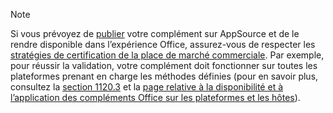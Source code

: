 > [!NOTE]
> Si vous prévoyez de [publier](../publish/publish.md) votre complément sur AppSource et de le rendre disponible dans l’expérience Office, assurez-vous de respecter les [stratégies de certification de la place de marché commerciale](/legal/marketplace/certification-policies). Par exemple, pour réussir la validation, votre complément doit fonctionner sur toutes les plateformes prenant en charge les méthodes définies (pour en savoir plus, consultez la [section 1120.3](/legal/marketplace/certification-policies#11203-functionality) et la [page relative à la disponibilité et à l’application des compléments Office sur les plateformes et les hôtes](../overview/office-add-in-availability.md)).